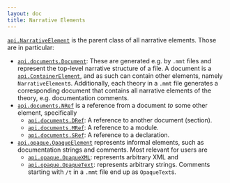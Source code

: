 ```yaml
---
layout: doc
title: Narrative Elements
---
```

[`api.NarrativeElement`](apidoc://info.kwarc.mmt.api.NarrativeElement) is the parent class of all narrative elements. Those are in particular:
  * [`api.documents.Document`](apidoc://info.kwarc.mmt.api.documents.Document): These are generated e.g. by `.mmt` files and represent the top-level narrative structure of a file. A document is a [`api.ContainerElement`](apidoc://info.kwarc.mmt.api.ContainerElement), and as such can contain other elements, namely `NarrativeElement`s. Additionally, each theory in a `.mmt` file generates a corresponding document that contains all narrative elements of the theory, e.g. documentation comments.
  * [`api.documents.NRef`](apidoc://info.kwarc.mmt.api.documents.NRef) is a reference from a document *to* some other element, specifically
    * [`api.documents.DRef`](apidoc://info.kwarc.mmt.api.documents.DRef): A reference to another document (section).
    * [`api.documents.MRef`](apidoc://info.kwarc.mmt.api.documents.MRef): A reference to a module.
    * [`api.documents.SRef`](apidoc://info.kwarc.mmt.api.documents.SRef): A reference to a declaration.
  * [`api.opaque.OpaqueElement`](apidoc://info.kwarc.mmt.api.opaque.OpaqueElement) represents informal elements, such as documentation strings and comments. Most relevant for users are
    * [`api.opaque.OpaqueXML`](apidoc://info.kwarc.mmt.api.opaque.OpaqueXML): represents arbitrary XML and
    * [`api.opaque.OpaqueText`](apidoc://info.kwarc.mmt.api.opaque.OpaqueText): represents arbitrary strings. Comments starting with `/t` in a `.mmt` file end up as `OpaqueText`s.
